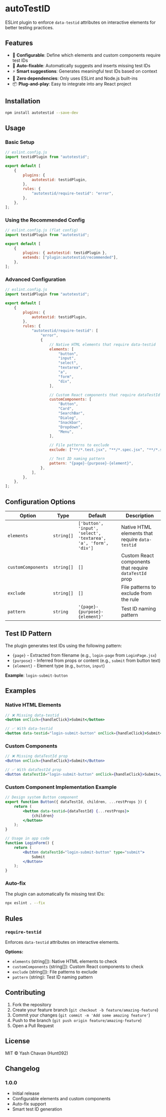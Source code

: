 # autoTestID

ESLint plugin to enforce `data-testid` attributes on interactive elements for better testing practices.

## Features

- 🎯 **Configurable**: Define which elements and custom components require test IDs
- 🔧 **Auto-fixable**: Automatically suggests and inserts missing test IDs
- ⚡ **Smart suggestions**: Generates meaningful test IDs based on context
- 🚀 **Zero dependencies**: Only uses ESLint and Node.js built-ins
- 📦 **Plug-and-play**: Easy to integrate into any React project

## Installation

```bash
npm install autotestid --save-dev
```

## Usage

### Basic Setup

```javascript
// eslint.config.js
import testidPlugin from "autotestid";

export default [
	{
		plugins: {
			autotestid: testidPlugin,
		},
		rules: {
			"autotestid/require-testid": "error",
		},
	},
];
```

### Using the Recommended Config

```javascript
// eslint.config.js (flat config)
import testidPlugin from "autotestid";

export default [
	{
		plugins: { autotestid: testidPlugin },
		extends: ["plugin:autotestid/recommended"],
	},
];
```

### Advanced Configuration

```javascript
// eslint.config.js
import testidPlugin from "autotestid";

export default [
	{
		plugins: {
			autotestid: testidPlugin,
		},
		rules: {
			"autotestid/require-testid": [
				"error",
				{
					// Native HTML elements that require data-testid
					elements: [
						"button",
						"input",
						"select",
						"textarea",
						"a",
						"form",
						"div",
					],

					// Custom React components that require dataTestId prop
					customComponents: [
						"Button",
						"Card",
						"SearchBar",
						"Dialog",
						"Snackbar",
						"Dropdown",
						"Menu",
					],

					// File patterns to exclude
					exclude: ["**/*.test.jsx", "**/*.spec.jsx", "**/*.stories.jsx"],

					// Test ID naming pattern
					pattern: "{page}-{purpose}-{element}",
				},
			],
		},
	},
];
```

## Configuration Options

| Option             | Type       | Default                                                         | Description                                            |
| ------------------ | ---------- | --------------------------------------------------------------- | ------------------------------------------------------ |
| `elements`         | `string[]` | `['button', 'input', 'select', 'textarea', 'a', 'form', 'div']` | Native HTML elements that require `data-testid`        |
| `customComponents` | `string[]` | `[]`                                                            | Custom React components that require `dataTestId` prop |
| `exclude`          | `string[]` | `[]`                                                            | File patterns to exclude from the rule                 |
| `pattern`          | `string`   | `'{page}-{purpose}-{element}'`                                  | Test ID naming pattern                                 |

## Test ID Pattern

The plugin generates test IDs using the following pattern:

- `{page}` - Extracted from filename (e.g., `login-page` from `LoginPage.jsx`)
- `{purpose}` - Inferred from props or content (e.g., `submit` from button text)
- `{element}` - Element type (e.g., `button`, `input`)

**Example**: `login-submit-button`

## Examples

### Native HTML Elements

```jsx
// ❌ Missing data-testid
<button onClick={handleClick}>Submit</button>

// ✅ With data-testid
<button data-testid="login-submit-button" onClick={handleClick}>Submit</button>
```

### Custom Components

```jsx
// ❌ Missing dataTestId prop
<Button onClick={handleClick}>Submit</Button>

// ✅ With dataTestId prop
<Button dataTestId="login-submit-button" onClick={handleClick}>Submit</Button>
```

### Custom Component Implementation Example

```jsx
// Design system Button component
export function Button({ dataTestId, children, ...restProps }) {
	return (
		<button data-testid={dataTestId} {...restProps}>
			{children}
		</button>
	);
}

// Usage in app code
function LoginForm() {
	return (
		<Button dataTestId="login-submit-button" type="submit">
			Submit
		</Button>
	);
}
```

### Auto-fix

The plugin can automatically fix missing test IDs:

```bash
npx eslint . --fix
```

## Rules

### `require-testid`

Enforces `data-testid` attributes on interactive elements.

**Options:**

- `elements` (string[]): Native HTML elements to check
- `customComponents` (string[]): Custom React components to check
- `exclude` (string[]): File patterns to exclude
- `pattern` (string): Test ID naming pattern

## Contributing

1. Fork the repository
2. Create your feature branch (`git checkout -b feature/amazing-feature`)
3. Commit your changes (`git commit -m 'Add some amazing feature'`)
4. Push to the branch (`git push origin feature/amazing-feature`)
5. Open a Pull Request

## License

MIT © Yash Chavan (Hunt092)

## Changelog

### 1.0.0

- Initial release
- Configurable elements and custom components
- Auto-fix support
- Smart test ID generation
